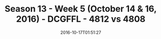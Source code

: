 ---
title: Season 13 - Week 5 (October 14 & 16, 2016) - DCGFFL - 4812 vs 4808
teams_score:
- team: 4812
  score:
- team: 4808
  score: 12
mvp: K. Kostyk (Brown); J. Walker (Ash)
game-ball: R. Myers (Brown); S. Croswell (Ash)
sportsperson: ''
season: 13
week: 5
date: '2016-10-17T01:51:27'
pageid: season-13-week-5-october-14-16-2016-4812-vs-4808
---